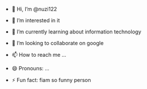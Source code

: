 - 👋 Hi, I’m @nuzi122
- 👀 I’m interested in it
  
- 🌱 I’m currently learning  about information technology
- 💞️ I’m looking to collaborate on google 
- 📫 How to reach me ...
- 😄 Pronouns: ...
- ⚡ Fun fact: fiam so funny person

<!---
nuzi122/nuzi122 is a ✨ special ✨ repository because its `README.md` (this file) appears on your GitHub profile.
You can click the Preview link to take a look at your changes.
--->
